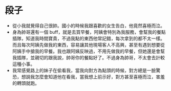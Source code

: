 # 段子

- 從小我就覺得自己很帥。國小的時候我跟喜歡的女生告白，他竟然喜極而泣。
- 身為帥哥還有一個 buff，就是去買早餐，阿姨會特別為我服務，會幫我的餐點插隊，知道我時間寶貴，不過我點的東西他常記錯，每次拿到的都不太一樣。而且每次阿姨先做我的東西，容易讓其他現場客人不高興，甚至有遇到想要從阿姨手中搶我的早餐。我也跟阿姨反映過，不用先做我的早餐，但她還是會幫我插隊，並親切的跟我說，帥哥你的餐點好了。不過身為帥哥，不太會去計較這種小事。
- 我常感覺路上的妹子在偷看我，當我向對方為點頭的時候，對方總是一臉驚恐，想說我怎麼會知道他在看我，當我想上前示好，對方甚至喜極而泣，害羞的轉頭就跑。
